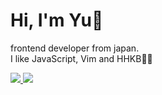 # Hi, I'm Yu👋
frontend developer from japan.  
I like JavaScript, Vim and HHKB👨‍💻

<a href="https://github.com/Yuki-Sakaguchi">
  <img src="https://github-readme-stats.vercel.app/api?username=Yuki-Sakaguchi&count_private=true&show_icons=true" />
</a>
<a href="https://github.com/Yuki-Sakaguchi">
  <img src="https://github-readme-stats.vercel.app/api/top-langs/?username=Yuki-Sakaguchi" />
</a>
